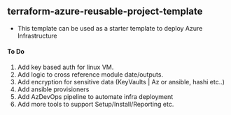 ## terraform-azure-reusable-project-template

* This template can be used as a starter template to deploy Azure Infrastructure

#### To Do

1. Add key based auth for linux VM.
2. Add logic to cross reference module date/outputs.
3. Add encryption for sensitive data (KeyVaults | Az or ansible, hashi etc..)
4. Add ansible provisioners
5. Add AzDevOps pipeline to automate infra deployment
6. Add more tools to support Setup/Install/Reporting etc.